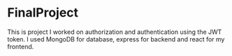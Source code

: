 # FinalProject

This is project I worked on authorization and authentication using the JWT token. I used MongoDB for database, express for backend and react for my frontend. 
